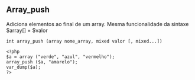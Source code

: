 ## Array_push

Adiciona elementos ao final de um array. Mesma funcionalidade da sintaxe $array[] = $valor

```
int array_push (array nome_array, mixed valor [, mixed...])

<?php
$a = array ("verde", "azul", "vermelho");
array_push ($a, "amarelo");
var_dump($a);
?>
```